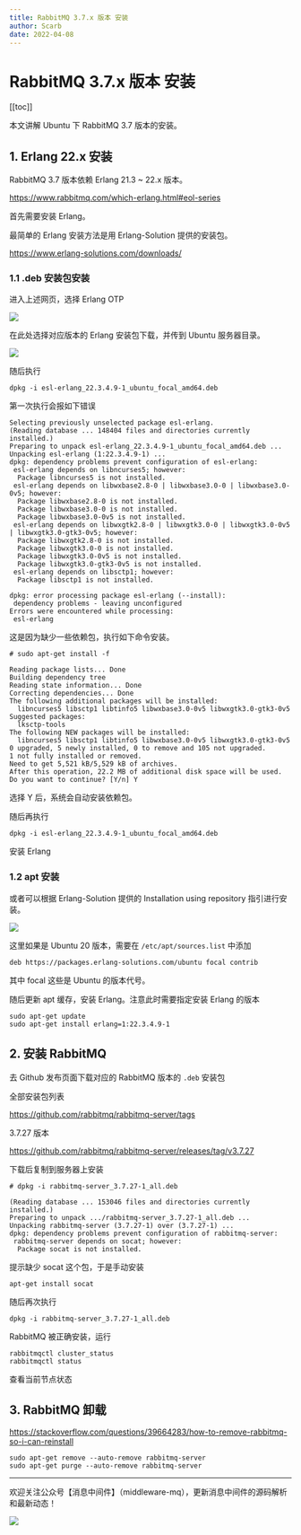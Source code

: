```yaml
---
title: RabbitMQ 3.7.x 版本 安装
author: Scarb
date: 2022-04-08
---
```


# RabbitMQ 3.7.x 版本 安装

[[toc]]

本文讲解 Ubuntu 下 RabbitMQ 3.7 版本的安装。

## 1. Erlang 22.x 安装

RabbitMQ 3.7 版本依赖 Erlang 21.3 ~ 22.x 版本。

https://www.rabbitmq.com/which-erlang.html#eol-series

首先需要安装 Erlang。

最简单的 Erlang 安装方法是用 Erlang-Solution 提供的安装包。

https://www.erlang-solutions.com/downloads/

### 1.1 .deb 安装包安装

进入上述网页，选择 Erlang OTP

![](https://scarb-images.oss-cn-hangzhou.aliyuncs.com/img/202204072354057.png)

在此处选择对应版本的 Erlang 安装包下载，并传到 Ubuntu 服务器目录。

![](https://scarb-images.oss-cn-hangzhou.aliyuncs.com/img/202204072354837.png)

随后执行

```shell
dpkg -i esl-erlang_22.3.4.9-1_ubuntu_focal_amd64.deb
```

第一次执行会报如下错误

```
Selecting previously unselected package esl-erlang.
(Reading database ... 148404 files and directories currently installed.)
Preparing to unpack esl-erlang_22.3.4.9-1_ubuntu_focal_amd64.deb ...
Unpacking esl-erlang (1:22.3.4.9-1) ...
dpkg: dependency problems prevent configuration of esl-erlang:
 esl-erlang depends on libncurses5; however:
  Package libncurses5 is not installed.
 esl-erlang depends on libwxbase2.8-0 | libwxbase3.0-0 | libwxbase3.0-0v5; however:
  Package libwxbase2.8-0 is not installed.
  Package libwxbase3.0-0 is not installed.
  Package libwxbase3.0-0v5 is not installed.
 esl-erlang depends on libwxgtk2.8-0 | libwxgtk3.0-0 | libwxgtk3.0-0v5 | libwxgtk3.0-gtk3-0v5; however:
  Package libwxgtk2.8-0 is not installed.
  Package libwxgtk3.0-0 is not installed.
  Package libwxgtk3.0-0v5 is not installed.
  Package libwxgtk3.0-gtk3-0v5 is not installed.
 esl-erlang depends on libsctp1; however:
  Package libsctp1 is not installed.

dpkg: error processing package esl-erlang (--install):
 dependency problems - leaving unconfigured
Errors were encountered while processing:
 esl-erlang
```

这是因为缺少一些依赖包，执行如下命令安装。

```
# sudo apt-get install -f

Reading package lists... Done
Building dependency tree
Reading state information... Done
Correcting dependencies... Done
The following additional packages will be installed:
  libncurses5 libsctp1 libtinfo5 libwxbase3.0-0v5 libwxgtk3.0-gtk3-0v5
Suggested packages:
  lksctp-tools
The following NEW packages will be installed:
  libncurses5 libsctp1 libtinfo5 libwxbase3.0-0v5 libwxgtk3.0-gtk3-0v5
0 upgraded, 5 newly installed, 0 to remove and 105 not upgraded.
1 not fully installed or removed.
Need to get 5,521 kB/5,529 kB of archives.
After this operation, 22.2 MB of additional disk space will be used.
Do you want to continue? [Y/n] Y
```

选择 Y 后，系统会自动安装依赖包。

随后再执行

```shell
dpkg -i esl-erlang_22.3.4.9-1_ubuntu_focal_amd64.deb
```

安装 Erlang

### 1.2 apt 安装

或者可以根据 Erlang-Solution 提供的 Installation using repository 指引进行安装。

![](https://scarb-images.oss-cn-hangzhou.aliyuncs.com/img/202204072359444.png)

这里如果是 Ubuntu 20 版本，需要在 `/etc/apt/sources.list` 中添加

```list
deb https://packages.erlang-solutions.com/ubuntu focal contrib
```

其中 focal 这些是 Ubuntu 的版本代号。

随后更新 apt 缓存，安装 Erlang。注意此时需要指定安装 Erlang 的版本

```shell
sudo apt-get update
sudo apt-get install erlang=1:22.3.4.9-1
```

## 2. 安装 RabbitMQ

去 Github 发布页面下载对应的 RabbitMQ 版本的 `.deb` 安装包

全部安装包列表

https://github.com/rabbitmq/rabbitmq-server/tags

3.7.27 版本

https://github.com/rabbitmq/rabbitmq-server/releases/tag/v3.7.27

下载后复制到服务器上安装

```shell
# dpkg -i rabbitmq-server_3.7.27-1_all.deb

(Reading database ... 153046 files and directories currently installed.)
Preparing to unpack .../rabbitmq-server_3.7.27-1_all.deb ...
Unpacking rabbitmq-server (3.7.27-1) over (3.7.27-1) ...
dpkg: dependency problems prevent configuration of rabbitmq-server:
 rabbitmq-server depends on socat; however:
  Package socat is not installed.
```

提示缺少 socat 这个包，于是手动安装

```shell
apt-get install socat
```

随后再次执行

```shell
dpkg -i rabbitmq-server_3.7.27-1_all.deb
```

RabbitMQ 被正确安装，运行

```shell
rabbitmqctl cluster_status
rabbitmqctl status
```

查看当前节点状态

## 3. RabbitMQ 卸载

https://stackoverflow.com/questions/39664283/how-to-remove-rabbitmq-so-i-can-reinstall

```shell
sudo apt-get remove --auto-remove rabbitmq-server
sudo apt-get purge --auto-remove rabbitmq-server
```

---

欢迎关注公众号【消息中间件】（middleware-mq），更新消息中间件的源码解析和最新动态！

![](https://scarb-images.oss-cn-hangzhou.aliyuncs.com/img/202205170102971.jpg)
